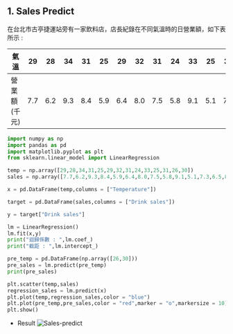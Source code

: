## 1. Sales Predict 
在台北市古亭捷運站旁有一家飲料店，店長紀錄在不同氣溫時的日營業額，如下表所示 : 

|氣溫|29|28|34|31|25|29|32|31|24|33|25|31|26|30|
|-|-|-|-|-|-|-|-|-|-|-|-|-|-|-|
|營業額(千元)|7.7|6.2|9.3|8.4|5.9|6.4|8.0|7.5|5.8|9.1|5.1|7.3|6.5|8.4|
```python
import numpy as np
import pandas as pd
import matplotlib.pyplot as plt
from sklearn.linear_model import LinearRegression

temp = np.array([29,28,34,31,25,29,32,31,24,33,25,31,26,30])
sales = np.array([7.7,6.2,9.3,8.4,5.9,6.4,8.0,7.5,5.8,9.1,5.1,7.3,6.5,8.4])

x = pd.DataFrame(temp,columns = ["Temperature"])

target = pd.DataFrame(sales,columns = ["Drink sales"])

y = target["Drink sales"]

lm = LinearRegression()
lm.fit(x,y)
print("迴歸係數 : ",lm.coef_)
print("截距 : ",lm.intercept_)

pre_temp = pd.DataFrame(np.array([26,30]))
pre_sales = lm.predict(pre_temp)
print(pre_sales)

plt.scatter(temp,sales)
regression_sales = lm.predict(x)
plt.plot(temp,regression_sales,color = "blue")
plt.plot(pre_temp,pre_sales,color = "red",marker = "o",markersize = 10)
plt.show()
```
* Result
![Sales-predict](Machine-Learning/ML/Linear%20Regression/Sales-predict.png)
